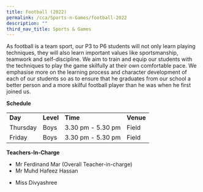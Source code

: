 ```yaml
---
title: Football (2022)
permalink: /cca/Sports-n-Games/football-2022
description: ""
third_nav_title: Sports & Games
---
```

<p>As football is a team sport, our P3 to P6 students will not only learn playing techniques, they will also learn important values like sportsmanship, teamwork and self-discipline. We aim to&nbsp;train and equip our students with the techniques to play the game skilfully at their own comfortable pace. We emphasise more on the learning process and character development of each of our students so as to ensure that he graduates from our school a better person and a more skilful football player than he was when he first joined us.</p>
<p><strong>Schedule</strong></p>
<table border="0" cellspacing="0" cellpadding="10">
<tbody>
<tr>
<td><strong>Day</strong></td>
<td><strong>Level</strong></td>
<td><strong>Time</strong></td>
<td><strong>Venue</strong></td>
</tr>
<tr>
<td>Thursday</td>
<td>Boys</td>
<td>3.30 pm - 5.30 pm</td>
<td>Field</td>
</tr>
<tr>
<td>Friday</td>
<td>Boys</td>
<td>3.30 pm - 5.30 pm</td>
<td>Field</td>
</tr>
</tbody>
</table>
<p><strong>Teachers-In-Charge</strong></p>
<ul>
<li>Mr Ferdinand Mar (Overall Teacher-in-charge)</li>
<li>Mr Muhd Hafeez Hassan</li>
<li>
<p>Miss Divyashree</p>
</li>
</ul>
